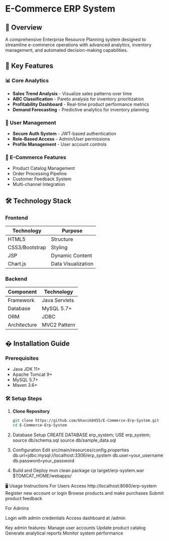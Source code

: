 # E-Commerce ERP System


## 📌 Overview
A comprehensive Enterprise Resource Planning system designed to streamline e-commerce operations with advanced analytics, inventory management, and automated decision-making capabilities.

## 🚀 Key Features

### 📊 Core Analytics
- **Sales Trend Analysis** - Visualize sales patterns over time
- **ABC Classification** - Pareto analysis for inventory prioritization
- **Profitability Dashboard** - Real-time product performance metrics
- **Demand Forecasting** - Predictive analytics for inventory planning

### 👥 User Management
- **Secure Auth System** - JWT-based authentication
- **Role-Based Access** - Admin/User permissions
- **Profile Management** - User account controls

### 🛒 E-Commerce Features
- Product Catalog Management
- Order Processing Pipeline
- Customer Feedback System
- Multi-channel Integration

## 🛠️ Technology Stack

### Frontend
| Technology | Purpose |
|------------|---------|
| HTML5 | Structure |
| CSS3/Bootstrap | Styling |
| JSP | Dynamic Content |
| Chart.js | Data Visualization |

### Backend
| Component | Technology |
|-----------|------------|
| Framework | Java Servlets |
| Database | MySQL 5.7+ |
| ORM | JDBC |
| Architecture | MVC2 Pattern |

## � Installation Guide

### Prerequisites
- Java JDK 11+
- Apache Tomcat 9+
- MySQL 5.7+
- Maven 3.6+

### 🛠 Setup Steps
1. **Clone Repository**
   ```bash
   git clone https://github.com/bhavik8455/E-Commerce-Erp-System.git
   cd E-Commerce-Erp-System
2. Database Setup
  CREATE DATABASE erp_system;
  USE erp_system;
  source db/schema.sql
  source db/sample_data.sql
3. Configuration
  Edit src/main/resources/config.properties
  db.url=jdbc:mysql://localhost:3306/erp_system
  db.user=your_username
  db.password=your_password

4. Build and Deploy
   mvn clean package
  cp target/erp-system.war $TOMCAT_HOME/webapps/

🖥️ Usage Instructions
For Users
  Access http://localhost:8080/erp-system
  Register new account or login
  Browse products and make purchases
  Submit product feedback

For Admins

Login with admin credentials
Access dashboard at /admin

Key admin features:
  Manage user accounts
  Update product catalog
  Generate analytical reports
  Monitor system performance
